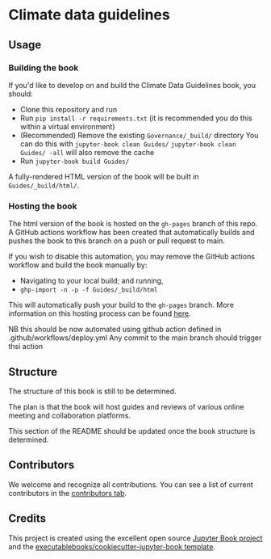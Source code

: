 # Climate data guidelines  

## Usage

### Building the book

If you'd like to develop on and build the Climate Data Guidelines book, you should:

- Clone this repository and run
- Run `pip install -r requirements.txt` (it is recommended you do this within a virtual environment)
- (Recommended) Remove the existing `Governance/_build/` directory
   You can do this with
   `jupyter-book clean Guides/`
   `jupyter-book clean Guides/ -all` will also remove the cache
- Run `jupyter-book build Guides/`

A fully-rendered HTML version of the book will be built in `Guides/_build/html/`.

### Hosting the book

The html version of the book is hosted on the `gh-pages` branch of this repo. A GitHub actions workflow has been created that automatically builds and pushes the book to this branch on a push or pull request to main.

If you wish to disable this automation, you may remove the GitHub actions workflow and build the book manually by:

- Navigating to your local build; and running,
- `ghp-import -n -p -f Guides/_build/html`

This will automatically push your build to the `gh-pages` branch. More information on this hosting process can be found [here](https://jupyterbook.org/publish/gh-pages.html#manually-host-your-book-with-github-pages).

NB this should be now automated using github action defined in .github/workflows/deploy.yml
Any commit to the main branch should trigger thsi action

## Structure
The structure of this book is still to be determined.

The plan is that the book will host guides and reviews of various online meeting and collaboration platforms.

This section of the README should be updated once the book structure is determined.

## Contributors

We welcome and recognize all contributions. You can see a list of current contributors in the [contributors tab](https://github.com/futureofmeetings/Guides/graphs/contributors).

## Credits

This project is created using the excellent open source [Jupyter Book project](https://jupyterbook.org/) and the [executablebooks/cookiecutter-jupyter-book template](https://github.com/executablebooks/cookiecutter-jupyter-book).
